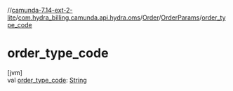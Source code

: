 //[camunda-7.14-ext-2-lite](../../../../index.md)/[com.hydra_billing.camunda.api.hydra.oms](../../index.md)/[Order](../index.md)/[OrderParams](index.md)/[order_type_code](order_type_code.md)

# order_type_code

[jvm]\
val [order_type_code](order_type_code.md): [String](https://kotlinlang.org/api/latest/jvm/stdlib/kotlin/-string/index.html)
